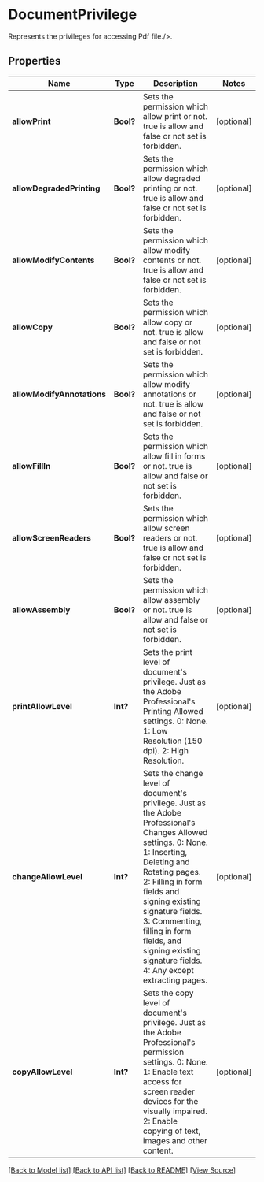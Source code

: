 ﻿# DocumentPrivilege
Represents the privileges for accessing Pdf file./>.

## Properties
Name | Type | Description | Notes
------------ | ------------- | ------------- | -------------
**allowPrint** | **Bool?** | Sets the permission which allow print or not. true is allow and false or not set is forbidden. | [optional]
**allowDegradedPrinting** | **Bool?** | Sets the permission which allow degraded printing or not. true is allow and false or not set is forbidden. | [optional]
**allowModifyContents** | **Bool?** | Sets the permission which allow modify contents or not. true is allow and false or not set is forbidden. | [optional]
**allowCopy** | **Bool?** | Sets the permission which allow copy or not. true is allow and false or not set is forbidden. | [optional]
**allowModifyAnnotations** | **Bool?** | Sets the permission which allow modify annotations or not. true is allow and false or not set is forbidden. | [optional]
**allowFillIn** | **Bool?** | Sets the permission which allow fill in forms or not. true is allow and false or not set is forbidden. | [optional]
**allowScreenReaders** | **Bool?** | Sets the permission which allow screen readers or not. true is allow and false or not set is forbidden. | [optional]
**allowAssembly** | **Bool?** | Sets the permission which allow assembly or not. true is allow and false or not set is forbidden. | [optional]
**printAllowLevel** | **Int?** | Sets the print level of document's privilege. Just as the Adobe Professional's Printing Allowed settings. 0: None. 1: Low Resolution (150 dpi). 2: High Resolution. | [optional]
**changeAllowLevel** | **Int?** | Sets the change level of document's privilege. Just as the Adobe Professional's Changes Allowed settings. 0: None. 1: Inserting, Deleting and Rotating pages. 2: Filling in form fields and signing existing signature fields. 3: Commenting, filling in form fields, and signing existing signature fields. 4: Any except extracting pages. | [optional]
**copyAllowLevel** | **Int?** | Sets the copy level of document's privilege. Just as the Adobe Professional's permission settings. 0: None. 1: Enable text access for screen reader devices for the visually impaired. 2: Enable copying of text, images and other content. | [optional]

[[Back to Model list]](../README.md#documentation-for-models) [[Back to API list]](../README.md#documentation-for-api-endpoints) [[Back to README]](../README.md) [[View Source]](../AsposePdfCloud/Models/DocumentPrivilege.swift)

